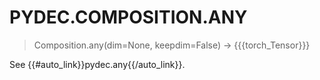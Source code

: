 # PYDEC.COMPOSITION.ANY
> Composition.any(dim=None, keepdim=False) →  {{{torch_Tensor}}}

See {{#auto_link}}pydec.any{{/auto_link}}.